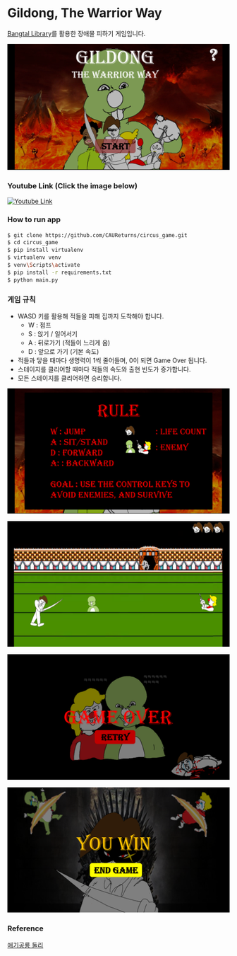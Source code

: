 # Gildong, The Warrior Way

[Bangtal Library](https://cafe.naver.com/bangtal)를 활용한 장애물 피하기 게임입니다.

![1.png](docs/1.PNG)

### Youtube Link (Click the image below)

[![Youtube Link](https://img.youtube.com/vi/E8mPpEACvY4/0.jpg)](https://youtu.be/E8mPpEACvY4)

### How to run app

```bash
$ git clone https://github.com/CAUReturns/circus_game.git
$ cd circus_game
$ pip install virtualenv
$ virtualenv venv
$ venv\Scripts\activate
$ pip install -r requirements.txt
$ python main.py
```

### 게임 규칙

- WASD 키를 활용해 적들을 피해 집까지 도착해야 합니다.
  - W : 점프
  - S : 앉기 / 일어서기
  - A : 뒤로가기 (적들이 느리게 옴)
  - D : 앞으로 가기 (기본 속도)
- 적들과 닿을 때마다 생명력이 1씩 줄어들며, 0이 되면 Game Over 됩니다.
- 스테이지를 클리어할 때마다 적들의 속도와 출현 빈도가 증가합니다.
- 모든 스테이지를 클리어하면 승리합니다.

![2.png](docs/2.PNG)

![3.png](docs/3.PNG)

![4.png](docs/4.PNG)

![5.png](docs/5.PNG)

### Reference

[애기공룡 둘리](https://m.blog.naver.com/undernation/221619500958)
